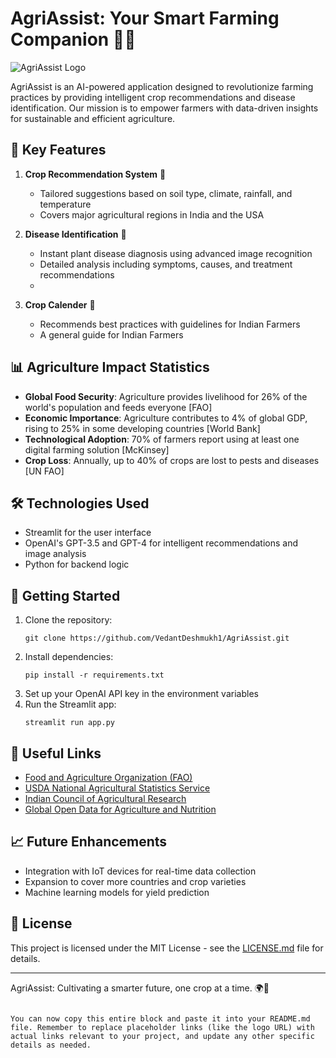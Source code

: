 
# AgriAssist: Your Smart Farming Companion 🌱🤖

![AgriAssist Logo](https://example.com/agriassist-logo.png)

AgriAssist is an AI-powered application designed to revolutionize farming practices by providing intelligent crop recommendations and disease identification. Our mission is to empower farmers with data-driven insights for sustainable and efficient agriculture.

## 🌟 Key Features

1. **Crop Recommendation System** 🌾
   - Tailored suggestions based on soil type, climate, rainfall, and temperature
   - Covers major agricultural regions in India and the USA

2. **Disease Identification** 🔬
   - Instant plant disease diagnosis using advanced image recognition
   - Detailed analysis including symptoms, causes, and treatment recommendations
   - 
2. **Crop Calender** 🔬
   - Recommends best practices with guidelines for Indian Farmers
   - A general guide for Indian Farmers

## 📊 Agriculture Impact Statistics

- **Global Food Security**: Agriculture provides livelihood for 26% of the world's population and feeds everyone [FAO]
- **Economic Importance**: Agriculture contributes to 4% of global GDP, rising to 25% in some developing countries [World Bank]
- **Technological Adoption**: 70% of farmers report using at least one digital farming solution [McKinsey]
- **Crop Loss**: Annually, up to 40% of crops are lost to pests and diseases [UN FAO]

## 🛠 Technologies Used

- Streamlit for the user interface
- OpenAI's GPT-3.5 and GPT-4 for intelligent recommendations and image analysis
- Python for backend logic

## 🚀 Getting Started

1. Clone the repository:
   ```
   git clone https://github.com/VedantDeshmukh1/AgriAssist.git
   ```
2. Install dependencies:
   ```
   pip install -r requirements.txt
   ```
3. Set up your OpenAI API key in the environment variables
4. Run the Streamlit app:
   ```
   streamlit run app.py
   ```

## 🔗 Useful Links

- [Food and Agriculture Organization (FAO)](http://www.fao.org/home/en/)
- [USDA National Agricultural Statistics Service](https://www.nass.usda.gov/)
- [Indian Council of Agricultural Research](https://icar.gov.in/)
- [Global Open Data for Agriculture and Nutrition](https://www.godan.info/)

## 📈 Future Enhancements

- Integration with IoT devices for real-time data collection
- Expansion to cover more countries and crop varieties
- Machine learning models for yield prediction


## 📄 License

This project is licensed under the MIT License - see the [LICENSE.md](LICENSE.md) file for details.

---

AgriAssist: Cultivating a smarter future, one crop at a time. 🌍🌿
```

You can now copy this entire block and paste it into your README.md file. Remember to replace placeholder links (like the logo URL) with actual links relevant to your project, and update any other specific details as needed.
